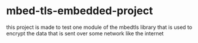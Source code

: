 # mbed-tls-embedded-project
 this project is made to test one module of the mbedtls library that is used to encrypt the data that is sent over some network like the internet

